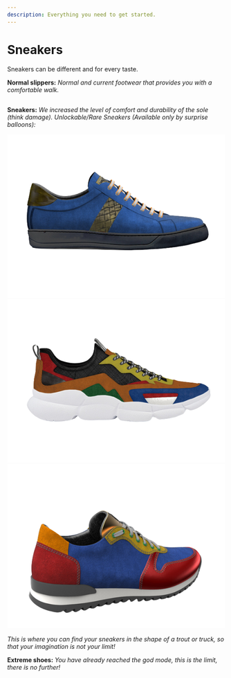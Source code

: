 ```yaml
---
description: Everything you need to get started.
---
```


# Sneakers

Sneakers can be different and for every taste.

**Normal slippers:** _Normal and current footwear that provides you with a comfortable walk._&#x20;

##

**Sneakers:** _We increased the level of comfort and durability of the sole (think damage). Unlockable/Rare Sneakers (Available only by surprise balloons):_&#x20;

![](../../.gitbook/assets/zapa77-removebg-preview.png) ![](../../.gitbook/assets/zapas4-removebg-preview.png) ![](../../.gitbook/assets/zapas33-removebg-preview.png)

_This is where you can find your sneakers in the shape of a trout or truck, so that your imagination is not your limit!_

**Extreme shoes:** _You have already reached the god mode, this is the limit, there is no further!_
